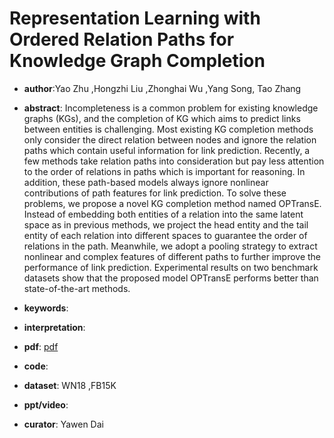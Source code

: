 # Representation Learning with Ordered Relation Paths for Knowledge Graph Completion

- **author**:Yao Zhu ,Hongzhi Liu ,Zhonghai Wu ,Yang Song, Tao Zhang 

- **abstract**: Incompleteness is a common problem for existing knowledge graphs (KGs), and the completion of KG which aims to predict links between entities is challenging. Most existing KG completion methods only consider the direct relation between nodes and ignore the relation paths which contain useful information for link prediction. Recently, a few methods take relation paths into consideration but pay less attention to the order of relations in paths which is important for reasoning. In addition, these path-based models always ignore nonlinear contributions of path features for link prediction. To solve these problems, we propose a novel KG completion method named OPTransE. Instead of embedding both entities of a relation into the same latent space as in previous methods, we project the head entity and the tail entity of each relation into different spaces to guarantee the order of relations in the path. Meanwhile, we adopt a pooling strategy to extract nonlinear and complex features of different paths to further improve the performance of link prediction. Experimental results on two benchmark datasets show that the proposed model OPTransE performs better than state-of-the-art methods.  

- **keywords**:

- **interpretation**:

- **pdf**: [pdf](https://arxiv.org/pdf/1909.11864)

- **code**: 

- **dataset**: WN18 ,FB15K

- **ppt/video**:

- **curator**: Yawen Dai